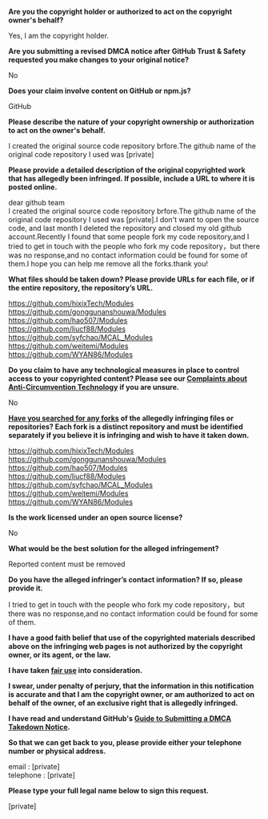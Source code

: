 **Are you the copyright holder or authorized to act on the copyright owner's behalf?**

Yes, I am the copyright holder.

**Are you submitting a revised DMCA notice after GitHub Trust & Safety requested you make changes to your original notice?**

No

**Does your claim involve content on GitHub or npm.js?**

GitHub

**Please describe the nature of your copyright ownership or authorization to act on the owner's behalf.**

I created the original source code repository brfore.The github name of the original code repository I used was [private]  

**Please provide a detailed description of the original copyrighted work that has allegedly been infringed. If possible, include a URL to where it is posted online.**

dear github team  
I created the original source code repository brfore.The github name of the original code repository I used was [private].I don't want to open the source code, and last month I deleted the repository and closed my old github account.Recently I found that some people fork my code repository,and I tried to get in touch with the people who fork my code repository，but there was no response,and no contact information could be found for some of them.I hope you can help me remove all the forks.thank you!

**What files should be taken down? Please provide URLs for each file, or if the entire repository, the repository’s URL.**

https://github.com/hixixTech/Modules  
https://github.com/gonggunanshouwa/Modules  
https://github.com/hao507/Modules  
https://github.com/liucf88/Modules  
https://github.com/syfchao/MCAL_Modules  
https://github.com/weitemi/Modules  
https://github.com/WYAN86/Modules  

**Do you claim to have any technological measures in place to control access to your copyrighted content? Please see our <a href="https://docs.github.com/articles/guide-to-submitting-a-dmca-takedown-notice#complaints-about-anti-circumvention-technology">Complaints about Anti-Circumvention Technology</a> if you are unsure.**

No

**<a href="https://docs.github.com/articles/dmca-takedown-policy#b-what-about-forks-or-whats-a-fork">Have you searched for any forks</a> of the allegedly infringing files or repositories? Each fork is a distinct repository and must be identified separately if you believe it is infringing and wish to have it taken down.**

https://github.com/hixixTech/Modules  
https://github.com/gonggunanshouwa/Modules  
https://github.com/hao507/Modules  
https://github.com/liucf88/Modules  
https://github.com/syfchao/MCAL_Modules  
https://github.com/weitemi/Modules  
https://github.com/WYAN86/Modules  

**Is the work licensed under an open source license?**

No

**What would be the best solution for the alleged infringement?**

Reported content must be removed

**Do you have the alleged infringer’s contact information? If so, please provide it.**

I tried to get in touch with the people who fork my code repository，but there was no response,and no contact information could be found for some of them.

**I have a good faith belief that use of the copyrighted materials described above on the infringing web pages is not authorized by the copyright owner, or its agent, or the law.**

**I have taken <a href="https://www.lumendatabase.org/topics/22">fair use</a> into consideration.**

**I swear, under penalty of perjury, that the information in this notification is accurate and that I am the copyright owner, or am authorized to act on behalf of the owner, of an exclusive right that is allegedly infringed.**

**I have read and understand GitHub's <a href="https://docs.github.com/articles/guide-to-submitting-a-dmca-takedown-notice/">Guide to Submitting a DMCA Takedown Notice</a>.**

**So that we can get back to you, please provide either your telephone number or physical address.**

email : [private]  
telephone : [private]  

**Please type your full legal name below to sign this request.**

[private]  
